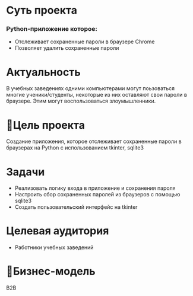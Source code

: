 # Суть проекта
### Python-приложение которое:
- Отслеживает сохраненные пароли в браузере Chrome
- Позволяет удалить сохраненные пароли
# Актуальность
В учебных заведениях одними компьютерами могут поьзоваться многие ученики/студенты, некоторые из них оставляют свои пароли в браузере. Этим могут воспользоваться злоумышленники.
# 🎯Цель проекта
Создание приложения, которое отслеживает сохраненные пароли в браузерах на Python с использованием tkinter, sqlite3
# Задачи
- Реализовать логику входа в приложение и сохранения пароля
- Настроить сбор сохраненных паролей из браузеров с помощью sqlite3
- Создать пользовательский интерфейс на tkinter
# Целевая аудитория
- Работники учебных заведений
# 💼Бизнес-модель
B2B
